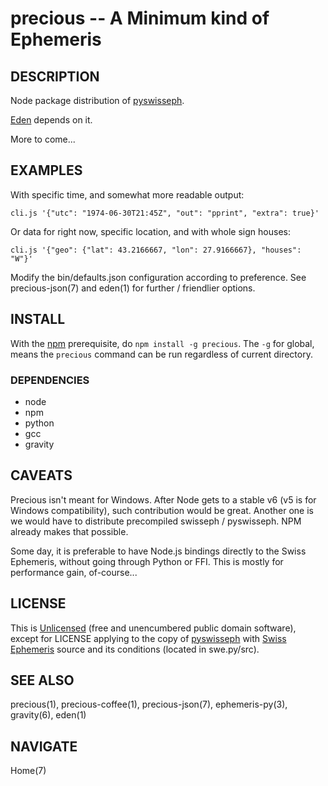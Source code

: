 precious -- A Minimum kind of Ephemeris
=======================================

## DESCRIPTION

Node package distribution of [pyswisseph](http://pypi.python.org/pypi/pyswisseph).

[Eden](http://www.astrolin.com/to/eden) depends on it.

More to come...


## EXAMPLES

With specific time, and somewhat more readable output:

    cli.js '{"utc": "1974-06-30T21:45Z", "out": "pprint", "extra": true}'

Or data for right now, specific location, and with whole sign houses:

    cli.js '{"geo": {"lat": 43.2166667, "lon": 27.9166667}, "houses": "W"}'

Modify the bin/defaults.json configuration according to preference.  See precious-json(7) and eden(1) for further / friendlier options.


## INSTALL

With the [npm](http://npmjs.org/) prerequisite, do `npm install -g precious`.  The `-g` for global, means the `precious` command can be run regardless of current directory.

### DEPENDENCIES

* node
* npm
* python
* gcc
* gravity


## CAVEATS

Precious isn't meant for Windows.  After Node gets to a stable v6 (v5 is for Windows compatibility), such contribution would be great.  Another one is we would have to distribute precompiled swisseph / pyswisseph.  NPM already makes that possible.

Some day, it is preferable to have Node.js bindings directly to the Swiss Ephemeris, without going through Python or FFI.  This is mostly for performance gain, of-course...


## LICENSE

This is [Unlicensed](http://unlicense.org) (free and unencumbered public domain software), except for LICENSE applying to the copy of [pyswisseph](http://pypi.python.org/pypi/pyswisseph) with [Swiss Ephemeris](http://www.astro.com/swisseph) source and its conditions (located in swe.py/src).


## SEE ALSO

precious(1), precious-coffee(1), precious-json(7), ephemeris-py(3), gravity(6), eden(1)


## NAVIGATE

Home(7)
